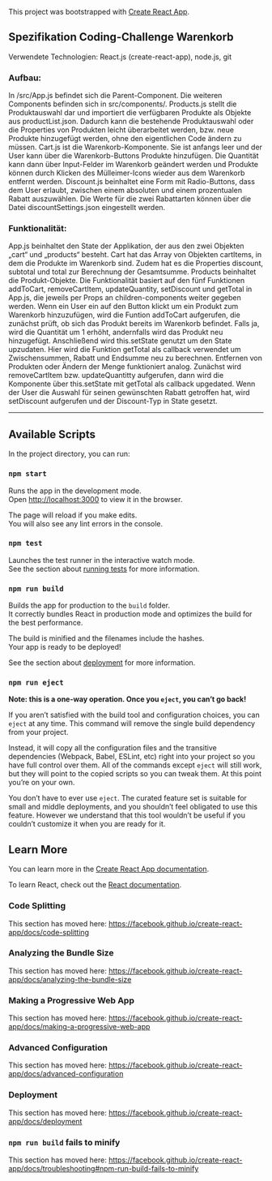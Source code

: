 This project was bootstrapped with [Create React App](https://github.com/facebook/create-react-app).

## Spezifikation Coding-Challenge Warenkorb

Verwendete Technologien: React.js (create-react-app), node.js, git

### Aufbau:
In /src/App.js befindet sich die Parent-Component. Die weiteren Components befinden sich in src/components/. 
Products.js stellt die Produktauswahl dar und importiert die verfügbaren Produkte als Objekte aus productList.json. Dadurch kann die bestehende Produktauswahl oder die Properties von Produkten leicht überarbeitet werden, bzw. neue Produkte hinzugefügt werden, ohne den eigentlichen Code ändern zu müssen.
Cart.js ist die Warenkorb-Komponente. Sie ist anfangs leer und der User kann über die Warenkorb-Buttons Produkte hinzufügen. Die Quantität kann dann über Input-Felder  im Warenkorb geändert werden und Produkte können durch Klicken des Mülleimer-Icons wieder aus dem Warenkorb entfernt werden.
Discount.js beinhaltet eine Form mit Radio-Buttons, dass dem User erlaubt, zwischen einem absoluten und einem prozentualen Rabatt auszuwählen. Die Werte für die zwei Rabattarten können über die Datei discountSettings.json eingestellt werden.

### Funktionalität:
App.js beinhaltet den State der Applikation, der aus den zwei Objekten „cart“ und „products“ besteht. Cart hat das Array von Objekten cartItems, in dem die Produkte im Warenkorb sind. Zudem hat es die Properties discount, subtotal und total zur Berechnung der Gesamtsumme. Products beinhaltet die Produkt-Objekte.
Die Funktionalität basiert auf den fünf Funktionen addToCart, removeCartItem, updateQuantity, setDiscount und getTotal in App.js, die jeweils per Props an children-components weiter gegeben werden.
Wenn ein User ein auf den Button klickt um ein Produkt zum Warenkorb hinzuzufügen, wird die Funtion addToCart aufgerufen, die zunächst prüft, ob sich das Produkt bereits im Warenkorb befindet. Falls ja, wird die Quantität um 1 erhöht, andernfalls wird das Produkt neu hinzugefügt. Anschließend wird this.setState genutzt um den State upzudaten. Hier wird die Funktion getTotal als callback verwendet um Zwischensummen, Rabatt und Endsumme neu zu berechnen.
Entfernen von Produkten oder Ändern der Menge funktioniert analog. Zunächst wird removeCartItem bzw. updateQuantitty aufgerufen, dann wird die Komponente über this.setState mit getTotal als callback upgedated.
Wenn der User die Auswahl für seinen gewünschten Rabatt getroffen hat, wird setDiscount aufgerufen und der Discount-Typ in State gesetzt.
 
 
 
 
 
 
 ************************************************************************************************


## Available Scripts

In the project directory, you can run:

### `npm start`

Runs the app in the development mode.<br>
Open [http://localhost:3000](http://localhost:3000) to view it in the browser.

The page will reload if you make edits.<br>
You will also see any lint errors in the console.

### `npm test`

Launches the test runner in the interactive watch mode.<br>
See the section about [running tests](https://facebook.github.io/create-react-app/docs/running-tests) for more information.

### `npm run build`

Builds the app for production to the `build` folder.<br>
It correctly bundles React in production mode and optimizes the build for the best performance.

The build is minified and the filenames include the hashes.<br>
Your app is ready to be deployed!

See the section about [deployment](https://facebook.github.io/create-react-app/docs/deployment) for more information.

### `npm run eject`

**Note: this is a one-way operation. Once you `eject`, you can’t go back!**

If you aren’t satisfied with the build tool and configuration choices, you can `eject` at any time. This command will remove the single build dependency from your project.

Instead, it will copy all the configuration files and the transitive dependencies (Webpack, Babel, ESLint, etc) right into your project so you have full control over them. All of the commands except `eject` will still work, but they will point to the copied scripts so you can tweak them. At this point you’re on your own.

You don’t have to ever use `eject`. The curated feature set is suitable for small and middle deployments, and you shouldn’t feel obligated to use this feature. However we understand that this tool wouldn’t be useful if you couldn’t customize it when you are ready for it.

## Learn More

You can learn more in the [Create React App documentation](https://facebook.github.io/create-react-app/docs/getting-started).

To learn React, check out the [React documentation](https://reactjs.org/).

### Code Splitting

This section has moved here: https://facebook.github.io/create-react-app/docs/code-splitting

### Analyzing the Bundle Size

This section has moved here: https://facebook.github.io/create-react-app/docs/analyzing-the-bundle-size

### Making a Progressive Web App

This section has moved here: https://facebook.github.io/create-react-app/docs/making-a-progressive-web-app

### Advanced Configuration

This section has moved here: https://facebook.github.io/create-react-app/docs/advanced-configuration

### Deployment

This section has moved here: https://facebook.github.io/create-react-app/docs/deployment

### `npm run build` fails to minify

This section has moved here: https://facebook.github.io/create-react-app/docs/troubleshooting#npm-run-build-fails-to-minify
